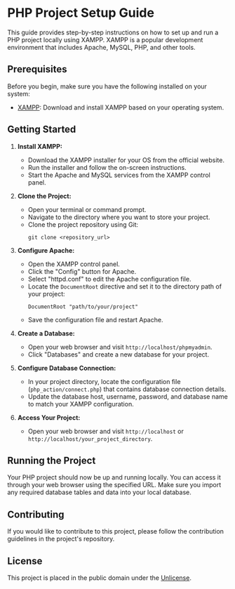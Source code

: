 # PHP Project Setup Guide

This guide provides step-by-step instructions on how to set up and run a PHP project locally using XAMPP. XAMPP is a popular development environment that includes Apache, MySQL, PHP, and other tools.

## Prerequisites

Before you begin, make sure you have the following installed on your system:

- [XAMPP](https://www.apachefriends.org/index.html): Download and install XAMPP based on your operating system.

## Getting Started

1. **Install XAMPP:**
   - Download the XAMPP installer for your OS from the official website.
   - Run the installer and follow the on-screen instructions.
   - Start the Apache and MySQL services from the XAMPP control panel.

2. **Clone the Project:**
   - Open your terminal or command prompt.
   - Navigate to the directory where you want to store your project.
   - Clone the project repository using Git:
     ```
     git clone <repository_url>
     ```

3. **Configure Apache:**
   - Open the XAMPP control panel.
   - Click the "Config" button for Apache.
   - Select "httpd.conf" to edit the Apache configuration file.
   - Locate the `DocumentRoot` directive and set it to the directory path of your project:
     ```
     DocumentRoot "path/to/your/project"
     ```
   - Save the configuration file and restart Apache.

4. **Create a Database:**
   - Open your web browser and visit `http://localhost/phpmyadmin`.
   - Click "Databases" and create a new database for your project.

5. **Configure Database Connection:**
   - In your project directory, locate the configuration file (`php_action/connect.php`) that contains database connection details.
   - Update the database host, username, password, and database name to match your XAMPP configuration.

6. **Access Your Project:**
   - Open your web browser and visit `http://localhost` or `http://localhost/your_project_directory`.

## Running the Project

Your PHP project should now be up and running locally. You can access it through your web browser using the specified URL. Make sure you import any required database tables and data into your local database.

## Contributing

If you would like to contribute to this project, please follow the contribution guidelines in the project's repository.

## License

This project is placed in the public domain under the [Unlicense](UNLICENSE).
